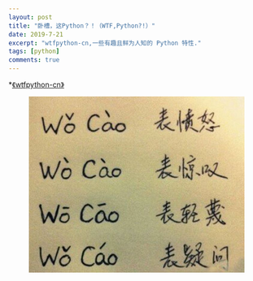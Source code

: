 ```yaml
---
layout: post
title: "卧槽，这Python？！（WTF,Python?!）"
date: 2019-7-21
excerpt: "wtfpython-cn,一些有趣且鲜为人知的 Python 特性."
tags: [python]
comments: true
---
```

*[《wtfpython-cn》](https://github.com/leisurelicht/wtfpython-cn)

<figure>
	<a href="../assets/img/wtfpython_cn.jpg"><img src="../assets/img/wtfpython_cn.jpg"></a>
</figure>
